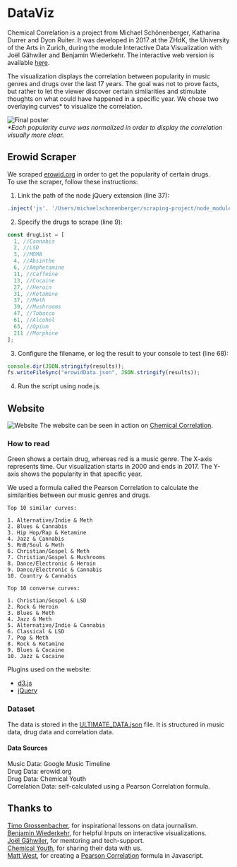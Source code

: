 # DataViz

Chemical Correlation is a project from Michael Schönenberger, Katharina Durrer and Dyon Ruiter. It was developed in 2017 at the ZHdK, the University of the Arts in Zurich, during the module Interactive Data Visualization with Joël Gähwiler and Benjamin Wiederkehr.
The interactive web version is available [here](http://cc.michaelschoenenberger.ch/).

The visualization displays the correlation between popularity in music genres and drugs over the last 17 years. The goal was not to prove facts, but rather to let the viewer discover certain similarities and stimulate thoughts on what could have happened in a specific year. We chose two overlaying curves* to visualize the correlation.  

![Final poster](https://user-images.githubusercontent.com/29760709/33677649-c7200f9a-dab9-11e7-8cd1-7792bdc91a00.jpg)  
_*Each popularity curve was normalized in order to display the correlation visually more clear._ 

## Erowid Scraper
We scraped [erowid.org](https://www.erowid.org/experiences/exp_front.shtml) in order to get the popularity of certain drugs.  
To use the scraper, follow these instructions:

1. Link the path of the node jQuery extension (line 37):
```javascript
.inject('js', '/Users/michaelschonenberger/scraping-project/node_modules/jquery/dist/jquery.js')
```
2. Specify the drugs to scrape (line 9):
```javascript
const drugList = [
  1, //Cannabis
  2, //LSD
  3, //MDMA 
  4, //Absinthe 
  6, //Amphetamine
  11, //Caffeine
  13, //Cocaine
  27, //Heroin
  31, //Ketamine
  37, //Meth
  39, //Mushrooms
  47, //Tobacco
  61, //Alcohol
  63, //Opium
  211 //Morphine
];
```
3. Configure the filename, or log the result to your console to test (line 68):
```javascript
console.dir(JSON.stringify(results));
fs.writeFileSync("erowidData.json", JSON.stringify(results));
```
4. Run the script using node.js.

## Website
![Website](https://user-images.githubusercontent.com/29760709/33673700-d4deaf4e-daad-11e7-8c91-d0a0a35f3e6e.png)
The website can be seen in action on [Chemical Correlation](http://cc.michaelschoenenberger.ch/).

### How to read
Green shows a certain drug, whereas red is a music genre. The X-axis represents time. Our visualization starts in 2000 and ends in 2017. The Y-axis shows the popularity in that specific year.

We used a formula called the Pearson Correlation to calculate the similarities between our music genres and drugs.

    Top 10 similar curves: 

    1. Alternative/Indie & Meth
    2. Blues & Cannabis
    3. Hip Hop/Rap & Ketamine
    4. Jazz & Cannabis
    5. RnB/Soul & Meth
    6. Christian/Gospel & Meth
    7. Christian/Gospel & Mushrooms
    8. Dance/Electronic & Heroin
    9. Dance/Electronic & Cannabis
    10. Country & Cannabis

    Top 10 converse curves:

    1. Christian/Gospel & LSD
    2. Rock & Heroin
    3. Blues & Meth
    4. Jazz & Meth
    5. Alternative/Indie & Cannabis
    6. Classical & LSD
    7. Pop & Meth
    8. Rock & Ketamine
    9. Blues & Cocaine
    10. Jazz & Cocaine


Plugins used on the website:
- [d3.js](https://d3js.org/)
- [jQuery](http://jquery.com/)

### Dataset
The data is stored in the [ULTIMATE_DATA.json](https://github.com/Muchete/DataViz/blob/master/website/data/ULTIMATE_DATA.json) file.
It is structured in music data, drug data and correlation data. 

#### Data Sources
Music Data: Google Music Timeline  
Drug Data: erowid.org  
Drug Data: Chemical Youth  
Correlation Data: self-calculated using a Pearson Correlation formula.

## Thanks to
[Timo Grossenbacher](https://github.com/grssnbchr), for inspirational lessons on data journalism.  
[Benjamin Wiederkehr](https://github.com/wiederkehr), for helpful Inputs on interactive visualizations.  
[Joël Gähwiler](https://github.com/256dpi), for mentoring and tech-support.  
[Chemical Youth](https://chemicalyouth.org/), for sharing their data with us.  
[Matt West](https://github.com/matt-west), for creating a [Pearson Correlation](https://gist.github.com/matt-west/6500993) formula in Javascript.  
